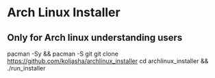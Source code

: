 # Arch Linux Installer

## Only for Arch linux understanding users

pacman -Sy && pacman -S git
git clone https://github.com/koljasha/archlinux_installer
cd archlinux_installer && ./run_installer

